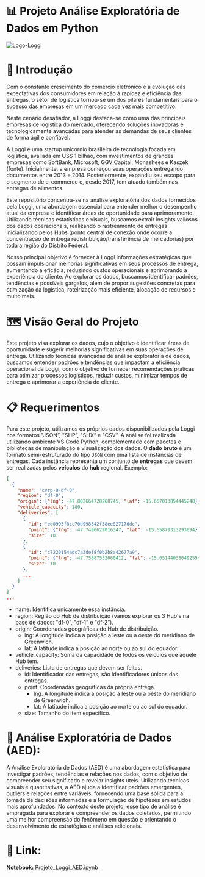 # 📊 Projeto Análise Exploratória de Dados em Python

![Logo-Loggi](https://github.com/laurencedata/projeto-analise-dados/assets/124643687/428c0017-5fa5-46b6-905d-03619cff7f2f)

# 📌 Introdução 

Com o constante crescimento do comércio eletrônico e a evolução das expectativas dos consumidores em relação à rapidez e eficiência das entregas, o setor de logística tornou-se um dos pilares fundamentais para o sucesso das empresas em um mercado cada vez mais competitivo.

Neste cenário desafiador, a Loggi destaca-se como uma das principais empresas de logística do mercado, oferecendo soluções inovadoras e tecnologicamente avançadas para atender às demandas de seus clientes de forma ágil e confiável.

A Loggi é uma startup unicórnio brasileira de tecnologia focada em logística, avaliada em US$ 1 bilhão, com investimentos de grandes empresas como SoftBank, Microsoft, GGV Capital, Monashees e Kaszek (fonte). Inicialmente, a empresa começou suas operações entregando documentos entre 2013 e 2014. Posteriormente, expandiu seu escopo para o segmento de e-commerce e, desde 2017, tem atuado também nas entregas de alimentos.

Este repositório concentra-se na análise exploratória dos dados fornecidos pela Loggi, uma abordagem essencial para entender melhor o desempenho atual da empresa e identificar áreas de oportunidade para aprimoramento. Utilizando técnicas estatísticas e visuais, buscamos extrair insights valiosos dos dados operacionais, realizando o rastreamento de entregas inicializando pelos Hubs (ponto central de conexão onde ocorre a concentração de entrega redistribuição/transferência de mercadorias) por toda a região do Distrito Federal. 

Nosso principal objetivo é fornecer à Loggi informações estratégicas que possam impulsionar melhorias significativas em seus processos de entrega, aumentando a eficácia, reduzindo custos operacionais e aprimorando a experiência do cliente. Ao explorar os dados, buscamos identificar padrões, tendências e possíveis gargalos, além de propor sugestões concretas para otimização da logística, roteirização mais eficiente, alocação de recursos e muito mais.

# 🗺️ Visão Geral do Projeto

Este projeto visa explorar os dados, cujo o objetivo é identificar áreas de oportunidade e sugerir melhorias significativas em suas operações de entrega. Utilizando técnicas avançadas de análise exploratória de dados, buscamos entender padrões e tendências que impactam a eficiência operacional da Loggi, com o objetivo de fornecer recomendações práticas para otimizar processos logísticos, reduzir custos, minimizar tempos de entrega e aprimorar a experiência do cliente. 

# 📋 Requerimentos

Para este projeto, utilizamos os próprios dados disponibilizados pela Loggi nos formatos "JSON”, "SHP”, "SHX” e "CSV”. A análise foi realizada utilizando ambiente VS Code Python, complementado com pacotes e bibliotecas de manipulação e visualização dos dados. O **dado bruto** é um formato semi-estruturado do tipo `JSON` com uma lista de instâncias de entregas. Cada instância representa um conjunto de **entregas** que devem ser realizadas pelos **veículos** do **hub** regional. Exemplo:

```json
[
  {
    "name": "cvrp-0-df-0",
    "region": "df-0",
    "origin": {"lng": -47.802664728268745, "lat": -15.657013854445248},
    "vehicle_capacity": 180,
    "deliveries": [
      {
        "id": "ed0993f8cc70d998342f38ee827176dc",
        "point": {"lng": -47.7496622016347, "lat": -15.65879313293694},
        "size": 10
      },
      {
        "id": "c7220154adc7a3def8f0b2b8a42677a9",
        "point": {"lng": -47.75887552060412, "lat": -15.651440380492554},
        "size": 10
      },
      ...
    ]
  }
]
...
```

- name: Identifica unicamente essa instância.
- region: Região do Hub de distribuição (vamos explorar os 3 Hub's na base de dados: "df-0”, "df-1” e "df-2”).
- origin: Coordenadas geográficas do Hub de distribuição.
    - lng: A longitude indica a posição a leste ou a oeste do meridiano de Greenwich.
    - lat: A latitude indica a posição ao norte ou ao sul do equador.
- vehicle_capacity: Soma da capacidade de todos os veículos que aquele Hub tem.
- deliveries: Lista de entregas que devem ser feitas.
    - id: Identificador das entregas, são identificadores únicos das entregas.
    - point: Coordenadas geográficas da própria entrega.
        - lng: A longitude indica a posição a leste ou a oeste do meridiano de Greenwich.
        - lat: A latitude indica a posição ao norte ou ao sul do equador.
    - size: Tamanho do item específico.

# 🔎 Análise Exploratória de Dados (AED):

A Análise Exploratória de Dados (AED) é uma abordagem estatística para investigar padrões, tendências e relações nos dados, com o objetivo de compreender seu significado e revelar insights úteis. Utilizando técnicas visuais e quantitativas, a AED ajuda a identificar padrões emergentes, outliers e relações entre variáveis, fornecendo uma base sólida para a tomada de decisões informadas e a formulação de hipóteses em estudos mais aprofundados. No contexto deste projeto, esse tipo de análise é empregada para explorar e compreender os dados coletados, permitindo uma melhor compreensão do fenômeno em questão e orientando o desenvolvimento de estratégias e análises adicionais.

# 🔗 Link:

**Notebook:** [Projeto_Loggi_AED.ipynb](https://github.com/laurencedata/projeto-analise-dados/blob/main/Projeto_Loggi_AED.ipynb)

